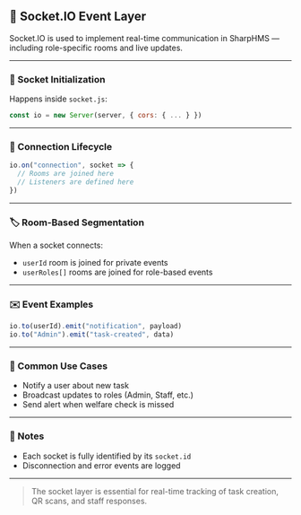 ## 📡 Socket.IO Event Layer

Socket.IO is used to implement real-time communication in SharpHMS — including role-specific rooms and live updates.

---

### 🔗 Socket Initialization

Happens inside `socket.js`:

```js
const io = new Server(server, { cors: { ... } })
```

---

### 🧠 Connection Lifecycle

```js
io.on("connection", socket => {
  // Rooms are joined here
  // Listeners are defined here
})
```

---

### 🏷️ Room-Based Segmentation

When a socket connects:

* `userId` room is joined for private events
* `userRoles[]` rooms are joined for role-based events

---

### ✉️ Event Examples

```js
io.to(userId).emit("notification", payload)
io.to("Admin").emit("task-created", data)
```

---

### 📌 Common Use Cases

* Notify a user about new task
* Broadcast updates to roles (Admin, Staff, etc.)
* Send alert when welfare check is missed

---

### 🧠 Notes

* Each socket is fully identified by its `socket.id`
* Disconnection and error events are logged

---

> The socket layer is essential for real-time tracking of task creation, QR scans, and staff responses.